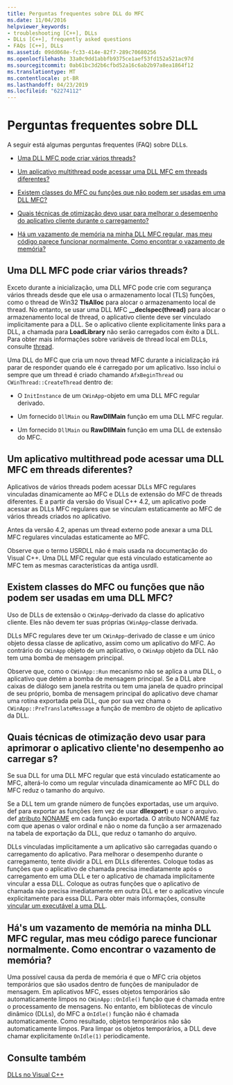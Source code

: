 ```yaml
---
title: Perguntas frequentes sobre DLL do MFC
ms.date: 11/04/2016
helpviewer_keywords:
- troubleshooting [C++], DLLs
- DLLs [C++], frequently asked questions
- FAQs [C++], DLLs
ms.assetid: 09dd068e-fc33-414e-82f7-289c70680256
ms.openlocfilehash: 33a0c9dd1abbfb9375ce1aef53fd152a521ac97d
ms.sourcegitcommit: 0ab61bc3d2b6cfbd52a16c6ab2b97a8ea1864f12
ms.translationtype: MT
ms.contentlocale: pt-BR
ms.lasthandoff: 04/23/2019
ms.locfileid: "62274112"
---
```

# <a name="dll-frequently-asked-questions"></a>Perguntas frequentes sobre DLL

A seguir está algumas perguntas frequentes (FAQ) sobre DLLs.

- [Uma DLL MFC pode criar vários threads?](#mfc_multithreaded_1)

- [Um aplicativo multithread pode acessar uma DLL MFC em threads diferentes?](#mfc_multithreaded_2)

- [Existem classes do MFC ou funções que não podem ser usadas em uma DLL MFC?](#mfc_prohibited_classes)

- [Quais técnicas de otimização devo usar para melhorar o desempenho do aplicativo cliente durante o carregamento?](#mfc_optimization)

- [Há um vazamento de memória na minha DLL MFC regular, mas meu código parece funcionar normalmente. Como encontrar o vazamento de memória?](#memory_leak)

## <a name="mfc_multithreaded_1"></a> Uma DLL MFC pode criar vários threads?

Exceto durante a inicialização, uma DLL MFC pode crie com segurança vários threads desde que ele usa o armazenamento local (TLS) funções, como o thread de Win32 **TlsAlloc** para alocar o armazenamento local de thread. No entanto, se usar uma DLL MFC **__declspec(thread)** para alocar o armazenamento local de thread, o aplicativo cliente deve ser vinculado implicitamente para a DLL. Se o aplicativo cliente explicitamente links para a DLL, a chamada para **LoadLibrary** não serão carregados com êxito a DLL. Para obter mais informações sobre variáveis de thread local em DLLs, consulte [thread](../cpp/thread.md).

Uma DLL do MFC que cria um novo thread MFC durante a inicialização irá parar de responder quando ele é carregado por um aplicativo. Isso inclui o sempre que um thread é criado chamando `AfxBeginThread` ou `CWinThread::CreateThread` dentro de:

- O `InitInstance` de um `CWinApp`-objeto em uma DLL MFC regular derivado.

- Um fornecido `DllMain` ou **RawDllMain** função em uma DLL MFC regular.

- Um fornecido `DllMain` ou **RawDllMain** função em uma DLL de extensão do MFC.

## <a name="mfc_multithreaded_2"></a> Um aplicativo multithread pode acessar uma DLL MFC em threads diferentes?

Aplicativos de vários threads podem acessar DLLs MFC regulares vinculadas dinamicamente ao MFC e DLLs de extensão do MFC de threads diferentes. E a partir da versão do Visual C++ 4.2, um aplicativo pode acessar as DLLs MFC regulares que se vinculam estaticamente ao MFC de vários threads criados no aplicativo.

Antes da versão 4.2, apenas um thread externo pode anexar a uma DLL MFC regulares vinculadas estaticamente ao MFC.

Observe que o termo USRDLL não é mais usada na documentação do Visual C++. Uma DLL MFC regular que está vinculado estaticamente ao MFC tem as mesmas características da antiga usrdll.

## <a name="mfc_prohibited_classes"></a> Existem classes do MFC ou funções que não podem ser usadas em uma DLL MFC?

Uso de DLLs de extensão o `CWinApp`-derivado da classe do aplicativo cliente. Eles não devem ter suas próprias `CWinApp`-classe derivada.

DLLs MFC regulares deve ter um `CWinApp`-derivado de classe e um único objeto dessa classe de aplicativo, assim como um aplicativo do MFC. Ao contrário do `CWinApp` objeto de um aplicativo, o `CWinApp` objeto da DLL não tem uma bomba de mensagem principal.

Observe que, como o `CWinApp::Run` mecanismo não se aplica a uma DLL, o aplicativo que detém a bomba de mensagem principal. Se a DLL abre caixas de diálogo sem janela restrita ou tem uma janela de quadro principal de seu próprio, bomba de mensagem principal do aplicativo deve chamar uma rotina exportada pela DLL, que por sua vez chama o `CWinApp::PreTranslateMessage` a função de membro de objeto de aplicativo da DLL.

## <a name="mfc_optimization"></a> Quais técnicas de otimização devo usar para aprimorar o aplicativo cliente&#39;no desempenho ao carregar s?

Se sua DLL for uma DLL MFC regular que está vinculado estaticamente ao MFC, alterá-lo como um regular vinculada dinamicamente ao MFC DLL do MFC reduz o tamanho do arquivo.

Se a DLL tem um grande número de funções exportadas, use um arquivo. def para exportar as funções (em vez de usar **dllexport**) e usar o arquivo. def [atributo NONAME](exporting-functions-from-a-dll-by-ordinal-rather-than-by-name.md) em cada função exportada. O atributo NONAME faz com que apenas o valor ordinal e não o nome da função a ser armazenado na tabela de exportação da DLL, que reduz o tamanho do arquivo.

DLLs vinculadas implicitamente a um aplicativo são carregadas quando o carregamento do aplicativo. Para melhorar o desempenho durante o carregamento, tente dividir a DLL em DLLs diferentes. Coloque todas as funções que o aplicativo de chamada precisa imediatamente após o carregamento em uma DLL e ter o aplicativo de chamada implicitamente vincular a essa DLL. Coloque as outras funções que o aplicativo de chamada não precisa imediatamente em outra DLL e ter o aplicativo vincule explicitamente para essa DLL. Para obter mais informações, consulte [vincular um executável a uma DLL](linking-an-executable-to-a-dll.md#determining-which-linking-method-to-use).

## <a name="memory_leak"></a> Há&#39;s um vazamento de memória na minha DLL MFC regular, mas meu código parece funcionar normalmente. Como encontrar o vazamento de memória?

Uma possível causa da perda de memória é que o MFC cria objetos temporários que são usados dentro de funções de manipulador de mensagem. Em aplicativos MFC, esses objetos temporários são automaticamente limpos no `CWinApp::OnIdle()` função que é chamada entre o processamento de mensagens. No entanto, em bibliotecas de vínculo dinâmico (DLLs), do MFC a `OnIdle()` função não é chamada automaticamente. Como resultado, objetos temporários não são automaticamente limpos. Para limpar os objetos temporários, a DLL deve chamar explicitamente `OnIdle(1)` periodicamente.

## <a name="see-also"></a>Consulte também

[DLLs no Visual C++](dlls-in-visual-cpp.md)

